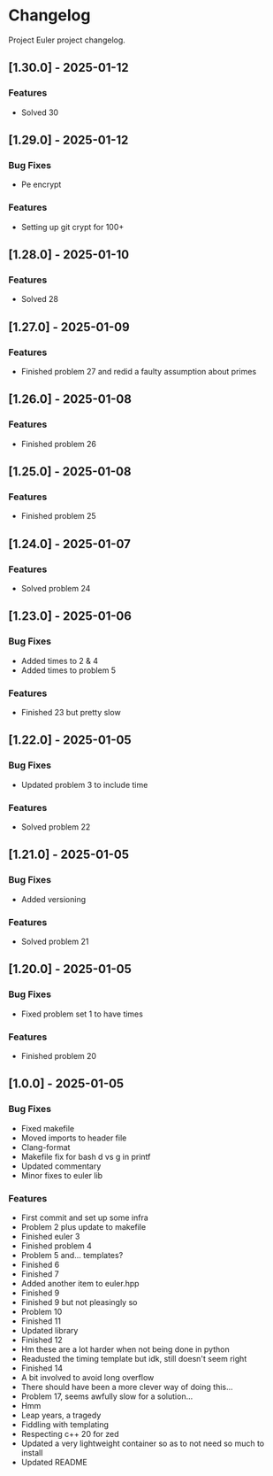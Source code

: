 # Changelog

Project Euler project changelog.

## [1.30.0] - 2025-01-12

### Features

- Solved 30


## [1.29.0] - 2025-01-12

### Bug Fixes

- Pe encrypt

### Features

- Setting up git crypt for 100+

## [1.28.0] - 2025-01-10

### Features

- Solved 28

## [1.27.0] - 2025-01-09

### Features

- Finished problem 27 and redid a faulty assumption about primes

## [1.26.0] - 2025-01-08

### Features

- Finished problem 26

## [1.25.0] - 2025-01-08

### Features

- Finished problem 25

## [1.24.0] - 2025-01-07

### Features

- Solved problem 24

## [1.23.0] - 2025-01-06

### Bug Fixes

- Added times to 2 & 4
- Added times to problem 5

### Features

- Finished 23 but pretty slow

## [1.22.0] - 2025-01-05

### Bug Fixes

- Updated problem 3 to include time

### Features

- Solved problem 22

## [1.21.0] - 2025-01-05

### Bug Fixes

- Added versioning

### Features

- Solved problem 21

## [1.20.0] - 2025-01-05

### Bug Fixes

- Fixed problem set 1 to have times

### Features

- Finished problem 20

## [1.0.0] - 2025-01-05

### Bug Fixes

- Fixed makefile
- Moved imports to header file
- Clang-format
- Makefile fix for bash d vs g in printf
- Updated commentary
- Minor fixes to euler lib

### Features

- First commit and set up some infra
- Problem 2 plus update to makefile
- Finished euler 3
- Finished problem 4
- Problem 5 and... templates?
- Finished 6
- Finished 7
- Added another item to euler.hpp
- Finished 9
- Finished 9 but not pleasingly so
- Problem 10
- Finished 11
- Updated library
- Finished 12
- Hm these are a lot harder when not being done in python
- Readusted the timing template but idk, still doesn't seem right
- Finished 14
- A bit involved to avoid long overflow
- There should have been a more clever way of doing this...
- Problem 17, seems awfully slow for a solution...
- Hmm
- Leap years, a tragedy
- Fiddling with templating
- Respecting c++ 20 for zed
- Updated a very lightweight container so as to not need so much to install
- Updated README

<!-- generated by git-cliff -->
